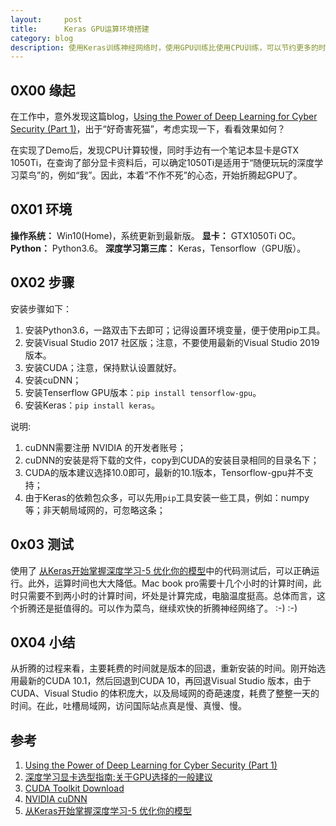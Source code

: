 ```yaml
---
layout:     post
title:      Keras GPU运算环境搭建
category: blog
description: 使用Keras训练神经网络时，使用GPU训练比使用CPU训练，可以节约更多的时间。本文简单的说明如何搭建GPU的神经网络训练环境，加快神经网络的训练。
---
```


## 0X00 缘起

在工作中，意外发现这篇blog，[Using the Power of Deep Learning for Cyber Security (Part 1)](https://www.analyticsvidhya.com/blog/2018/07/using-power-deep-learning-cyber-security/)，出于“好奇害死猫”，考虑实现一下，看看效果如何？

在实现了Demo后，发现CPU计算较慢，同时手边有一个笔记本显卡是GTX 1050Ti，在查询了部分显卡资料后，可以确定1050Ti是适用于“随便玩玩的深度学习菜鸟”的，例如“我”。因此，本着“不作不死”的心态，开始折腾起GPU了。

## 0X01 环境

**操作系统：** Win10(Home)，系统更新到最新版。
**显卡：**  GTX1050Ti OC。
**Python：** Python3.6。
**深度学习第三库：** Keras，Tensorflow（GPU版）。

## 0X02 步骤

安装步骤如下：

1. 安装Python3.6，一路双击下去即可；记得设置环境变量，便于使用pip工具。
2. 安装Visual Studio 2017 社区版；注意，不要使用最新的Visual Studio 2019版本。
3. 安装CUDA；注意，保持默认设置就好。
4. 安装cuDNN；
5. 安装Tenserflow GPU版本：`pip install tensorflow-gpu`。
6. 安装Keras：`pip install keras`。

说明:
   1. cuDNN需要注册 NVIDIA 的开发者账号；
   2. cuDNN的安装是将下载的文件，copy到CUDA的安装目录相同的目录名下；
   3. CUDA的版本建议选择10.0即可，最新的10.1版本，Tensorflow-gpu并不支持；
   4. 由于Keras的依赖包众多，可以先用`pip`工具安装一些工具，例如：numpy等；非天朝局域网的，可忽略这条；

## 0x03 测试

使用了 [从Keras开始掌握深度学习-5 优化你的模型](https://www.jianshu.com/p/6e50d6136892)中的代码测试后，可以正确运行。此外，运算时间也大大降低。Mac book pro需要十几个小时的计算时间，此时只需要不到两小时的计算时间，坏处是计算完成，电脑温度挺高。总体而言，这个折腾还是挺值得的。可以作为菜鸟，继续欢快的折腾神经网络了。 :-) :-)

## 0X04 小结

从折腾的过程来看，主要耗费的时间就是版本的回退，重新安装的时间。刚开始选用最新的CUDA 10.1，然后回退到CUDA 10，再回退Visual Studio 版本，由于CUDA、Visual Studio 的体积庞大，以及局域网的奇葩速度，耗费了整整一天的时间。在此，吐槽局域网，访问国际站点真是慢、真慢、慢。


## 参考

1. [Using the Power of Deep Learning for Cyber Security (Part 1)](https://www.analyticsvidhya.com/blog/2018/07/using-power-deep-learning-cyber-security/)
2. [深度学习显卡选型指南:关于GPU选择的一般建议](http://m.elecfans.com/article/737945.html)
3. [CUDA Toolkit Download](https://developer.nvidia.com/cuda-downloads)
4. [NVIDIA cuDNN](https://developer.nvidia.com/cudnn)
5. [从Keras开始掌握深度学习-5 优化你的模型](https://www.jianshu.com/p/6e50d6136892)